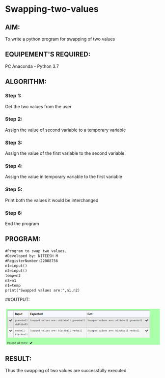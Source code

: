 # Swapping-two-values
## AIM:
To write a python program for swapping of two values
## EQUIPEMENT'S REQUIRED: 
PC
Anaconda - Python 3.7
## ALGORITHM: 
### Step 1:
Get the two values from the user
### Step 2: 
Assign the value of second variable to a temporary variable 
### Step 3: 
Assign the value of the first variable to the second variable.
### Step 4:  
Assign the value in temporary variable to the first variable
### Step 5: 
Print both the values it would be interchanged
### Step 6: 
End the program
## PROGRAM:
```
#Program to swap two values.
#Developed by: NITEESH M
#RegisterNumber:22008756
n1=input()
n2=input()
temp=n2
n2=n1
n1=temp
print("Swapped values are:",n1,n2)
```
##OUTPUT:

![eig](output.png)

## RESULT:
Thus the swapping of two values are successfully executed



